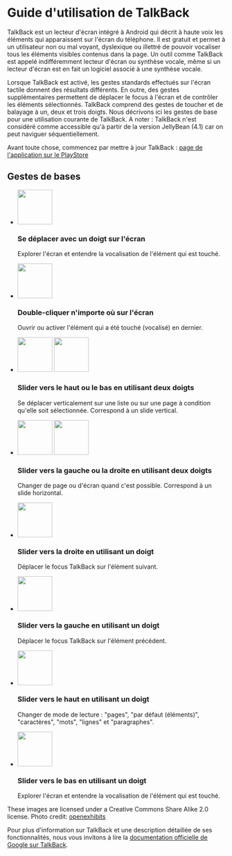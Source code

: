 # Guide d'utilisation de TalkBack

<script>$(document).ready(function () {
    setBreadcrumb([{"label":"lecteur d'écran", "url":"./screen-reader.html"},{"label":"Guide d'utilisation de TalkBack"}]);
    addSubMenu([
        {"label":"Guide pour Android","url":"screen-reader.html", "expanded": true}, 
        {"label":"Guide pour iOS","url":"voiceover.html"}
    ]);                        
});</script>

<span data-menuitem="screen-reader"></span>

TalkBack est un lecteur d'écran intégré à Android qui décrit à haute voix les éléments qui apparaissent sur l'écran du téléphone. Il est gratuit et permet à un utilisateur non ou mal voyant, dyslexique ou illettré de pouvoir vocaliser tous les éléments visibles contenus dans la page. Un outil comme TalkBack est appelé indifféremment lecteur d'écran ou synthèse vocale, même si un lecteur d'écran est en fait un logiciel associé à une synthèse vocale.

Lorsque TalkBack est activé, les gestes standards effectués sur l'écran tactile donnent des résultats différents. En outre, des gestes supplémentaires permettent de déplacer le focus à l'écran et de contrôler les éléments sélectionnés. TalkBack comprend des gestes de toucher et de balayage à un, deux et trois doigts. Nous décrivons ici les gestes de base pour une utilisation courante de TalkBack. A noter : TalkBack n'est considéré comme accessible qu'à partir de la version JellyBean (4.1) car on peut naviguer séquentiellement.

Avant toute chose, commencez par mettre à jour TalkBack : [page de l'application sur le PlayStore](https://play.google.com/store/apps/details?id=com.google.android.marvin.talkback)

## Gestes de bases
<ul class="list-gesture">
  <li class="clearfix">
    <img src="./images/gesture1.png" alt="" width="80">
    <h3>Se déplacer avec un doigt sur l'écran</h3>
    <p>Explorer l'écran et entendre la vocalisation de l'élément qui est touché.</p>
  </li>
  <li class="clearfix">
    <img src="./images/gesture2.png" alt="" width="80">
    <h3>Double-cliquer n'importe où sur l'écran</h3>
    <p>Ouvrir ou activer l'élément qui a été touché (vocalisé) en dernier.</p>
  </li>
  <li class="clearfix">
    <img src="./images/gesture3_1.png" alt="" width="80">
    <img src="./images/gesture3_2.png" alt="" width="80">
    <h3>Slider vers le haut ou le bas en utilisant deux doigts</h3>
    <p>Se déplacer verticalement sur une liste ou sur une page à condition qu'elle soit sélectionnée. Correspond à un slide vertical.</p>            
  </li>
  <li class="clearfix">
    <img src="./images/gesture4_1.png" alt="" width="80">
    <img src="./images/gesture4_2.png" alt="" width="80">    
    <h3>Slider vers la gauche ou la droite en utilisant deux doigts</h3>
    <p>Changer de page ou d'écran quand c'est possible. Correspond à un slide horizontal.</p>            
  </li>
  <li class="clearfix">
    <img src="./images/gesture5.png" alt="" width="80">  
    <h3>Slider vers la droite en utilisant un doigt</h3>
    <p>Déplacer le focus TalkBack sur l'élément suivant.</p>
  </li>
  <li class="clearfix">
    <img src="./images/gesture6.png" alt="" width="80">  
    <h3>Slider vers la gauche en utilisant un doigt</h3>
    <p>Déplacer le focus TalkBack sur l'élément précédent.</p>
  </li>
  <li class="clearfix">    
    <img src="./images/gesture7.png" alt="" width="80">  
    <h3>Slider vers le haut en utilisant un doigt</h3>
    <p>Changer de mode de lecture : "pages", "par défaut (éléments)", "caractères", "mots", "lignes" et "paragraphes".</p>              
  </li>
  <li class="clearfix">    
    <img src="./images/gesture8.png" alt="" width="80">
    <h3>Slider vers le bas en utilisant un doigt</h3>
    <p>Explorer l'écran et entendre la vocalisation de l'élément qui est touché.</p>
  </li>
</ul>  

<span class="licence">These images are licensed under a Creative Commons Share Alike 2.0 license. Photo credit: <a href="http://www.flickr.com/people/27512715@N02/">openexhibits</a></span>

Pour plus d'information sur TalkBack et une description détaillée de ses fonctionnalités, nous vous invitons à lire la [documentation officielle de Google sur TalkBack](https://support.google.com/accessibility/android/answer/6283677?hl=fr&ref_topic=3529932).  

&nbsp;
<!--  This file is part of a11y-guidelines | Our vision of mobile & web accessibility guidelines and best practices, with valid/invalid examples.
 Copyright (C) 2016  Orange SA
 See the Creative Commons Legal Code Attribution-ShareAlike 3.0 Unported License for more details (LICENSE file). -->